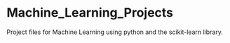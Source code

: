# Machine_Learning_Projects

Project files for Machine Learning using python and the scikit-learn library.
